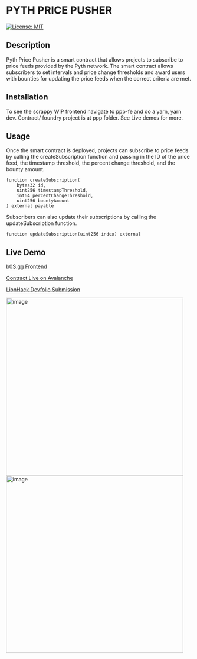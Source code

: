 # PYTH PRICE PUSHER

[![License: MIT](https://img.shields.io/badge/License-MIT-yellow.svg)](https://opensource.org/licenses/MIT)

## Description

Pyth Price Pusher is a smart contract that allows projects to subscribe to price feeds provided by the Pyth network. 
The smart contract allows subscribers to set intervals and price change thresholds and award users with bounties for updating the price feeds when the correct criteria are met.

## Installation

To see the scrappy WIP frontend navigate to ppp-fe and do a yarn, yarn dev.  Contract/ foundry project is at ppp folder.  See Live demos for more.


## Usage

Once the smart contract is deployed, projects can subscribe to price feeds by calling the createSubscription function and passing in the ID of the price feed, the timestamp threshold, the percent change threshold, and the bounty amount.
```
function createSubscription(
    bytes32 id,
    uint256 timestampThreshold,
    int64 percentChangeThreshold,
    uint256 bountyAmount
) external payable
```
Subscribers can also update their subscriptions by calling the updateSubscription function.

```
function updateSubscription(uint256 index) external
```


## Live Demo
[b0S.gg Frontend](https://bos.gg/#/markeljan.near/widget/pyth-price-pusher)

[Contract Live on Avalanche](https://snowtrace.io/address/0x843e499e54d8d0c2274da668faa748d8206846f8#code)

[LionHack Devfolio Submission](https://devfolio.co/projects/pyth-price-pusher-4161)

<img width="480" alt="image" src="https://user-images.githubusercontent.com/12901349/232318743-3bf8346e-9694-4691-82c9-40ca61a04f66.png">

<img width="480" alt="image" src="https://user-images.githubusercontent.com/12901349/232318857-1d03b176-6ad8-441e-8817-15c5a20ea51a.png">




